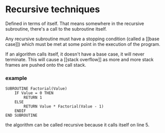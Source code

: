# Recursive techniques
Defined in terms of itself. That means somewhere in the recursive subroutine, there's a call to the subroutine itself. 

Any recursive subroutine must have a stopping condition (called a [[base case]]) which must be met at some point in the execution of the program.

If an algorithm calls itself, it doesn't have a base case, it will never terminate. This will cause a [[stack overflow]] as more and more stack frames are pushed onto the call stack. 

### example
```
SUBROUTINE Factorial(Value)
	IF Value = 0 THEN
		RETURN 1
	ELSE
		RETURN Value * Factorial(Value - 1)
	ENDIF
END SUBROUTINE
```
the algorithm can be called recursive because it calls itself on line 5.